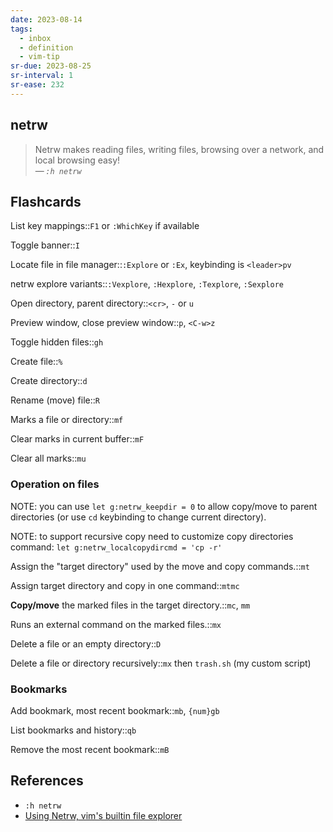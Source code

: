 ```yaml
---
date: 2023-08-14
tags:
  - inbox
  - definition
  - vim-tip
sr-due: 2023-08-25
sr-interval: 1
sr-ease: 232
---
```


## netrw

> Netrw makes reading files, writing files, browsing over a network, and
> local browsing easy!\
> —&thinsp;<cite>`:h netrw`</cite>

## Flashcards

List key mappings::`F1` or `:WhichKey` if available

Toggle banner::`I`

Locate file in file manager::`:Explore` or `:Ex`, keybinding is `<leader>pv`

netrw explore variants::`:Vexplore`, `:Hexplore`, `:Texplore`, `:Sexplore`

Open directory, parent directory::`<cr>`, `-` or `u`

Preview window, close preview window::`p`, `<C-w>z`

Toggle hidden files::`gh`

Create file::`%`

Create directory::`d`

Rename (move) file::`R`

Marks a file or directory::`mf`

Clear marks in current buffer::`mF`

Clear all marks::`mu`

### Operation on files

NOTE: you can use `let g:netrw_keepdir = 0` to allow copy/move to parent
directories (or use `cd` keybinding to change current directory).

NOTE: to support recursive copy need to customize copy directories command:
`let g:netrw_localcopydircmd = 'cp -r'`

Assign the "target directory" used by the move and copy commands.::`mt`

Assign target directory and copy in one command::`mtmc`

**Copy/move** the marked files in the target directory.::`mc`, `mm`

Runs an external command on the marked files.::`mx`

Delete a file or an empty directory::`D`

Delete a file or directory recursively::`mx` then `trash.sh` (my custom script)

### Bookmarks

Add bookmark, most recent bookmark::`mb`, `{num}gb`

List bookmarks and history::`qb`

Remove the most recent bookmark::`mB`

## References

- `:h netrw`
- [Using Netrw, vim's builtin file explorer](https://vonheikemen.github.io/devlog/tools/using-netrw-vim-builtin-file-explorer/)


